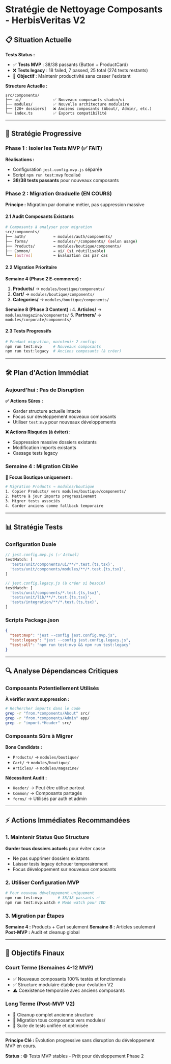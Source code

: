 # Stratégie de Nettoyage Composants - HerbisVeritas V2

## 📋 Situation Actuelle

**Tests Status :**
- ✅ **Tests MVP** : 38/38 passants (Button + ProductCard)
- ❌ **Tests legacy** : 18 failed, 7 passed, 25 total (274 tests restants)
- 🎯 **Objectif** : Maintenir productivité sans casser l'existant

**Structure Actuelle :**
```
src/components/
├── ui/              ✅ Nouveaux composants shadcn/ui
├── modules/         ✅ Nouvelle architecture modulaire
├── [20+ dossiers]   ❌ Anciens composants (About/, Admin/, etc.)
└── index.ts         ✅ Exports compatibilité
```

---

## 🎯 Stratégie Progressive

### Phase 1 : Isoler les Tests MVP (✅ FAIT)

**Réalisations :**
- Configuration `jest.config.mvp.js` séparée
- Script `npm run test:mvp` focalisé
- **38/38 tests passants** pour nouveaux composants

### Phase 2 : Migration Graduelle (EN COURS)

**Principe :** Migration par domaine métier, pas suppression massive

#### 2.1 Audit Composants Existants

```bash
# Composants à analyser pour migration
src/components/
├── auth/            → modules/auth/components/
├── forms/           → modules/*/components/ (selon usage)
├── Products/        → modules/boutique/components/
├── Common/          → ui/ (si réutilisable)
└── [autres]         → Évaluation cas par cas
```

#### 2.2 Migration Prioritaire

**Semaine 4 (Phase 2 E-commerce) :**
1. **Products/** → `modules/boutique/components/`
2. **Cart/** → `modules/boutique/components/`
3. **Categories/** → `modules/boutique/components/`

**Semaine 8 (Phase 3 Content) :**
4. **Articles/** → `modules/magazine/components/`
5. **Partners/** → `modules/corporate/components/`

#### 2.3 Tests Progressifs

```bash
# Pendant migration, maintenir 2 configs
npm run test:mvp     # Nouveaux composants
npm run test:legacy  # Anciens composants (à créer)
```

---

## 🛠️ Plan d'Action Immédiat

### Aujourd'hui : Pas de Disruption

**✅ Actions Sûres :**
- Garder structure actuelle intacte
- Focus sur développement nouveaux composants
- Utiliser `test:mvp` pour nouveaux développements

**❌ Actions Risquées (à éviter) :**
- Suppression massive dossiers existants
- Modification imports existants
- Cassage tests legacy

### Semaine 4 : Migration Ciblée

**🎯 Focus Boutique uniquement :**
```bash
# Migration Products → modules/boutique
1. Copier Products/ vers modules/boutique/components/
2. Mettre à jour imports progressivement  
3. Migrer tests associés
4. Garder anciens comme fallback temporaire
```

---

## 📊 Stratégie Tests

### Configuration Duale

```javascript
// jest.config.mvp.js (✅ Actuel)
testMatch: [
  'tests/unit/components/ui/**/*.test.{ts,tsx}',
  'tests/unit/components/modules/**/*.test.{ts,tsx}',
]

// jest.config.legacy.js (à créer si besoin)
testMatch: [
  'tests/unit/components/*.test.{ts,tsx}',
  'tests/unit/lib/**/*.test.{ts,tsx}',
  'tests/integration/**/*.test.{ts,tsx}',
]
```

### Scripts Package.json

```json
{
  "test:mvp": "jest --config jest.config.mvp.js",
  "test:legacy": "jest --config jest.config.legacy.js", 
  "test:all": "npm run test:mvp && npm run test:legacy"
}
```

---

## 🔍 Analyse Dépendances Critiques

### Composants Potentiellement Utilisés

**À vérifier avant suppression :**
```bash
# Rechercher imports dans le code
grep -r "from.*components/About" src/
grep -r "from.*components/Admin" app/
grep -r "import.*Header" src/
```

### Composants Sûrs à Migrer

**Bons Candidats :**
- `Products/` → `modules/boutique/`
- `Cart/` → `modules/boutique/`  
- `Articles/` → `modules/magazine/`

**Nécessitent Audit :**
- `Header/` → Peut être utilisé partout
- `Common/` → Composants partagés
- `forms/` → Utilisés par auth et admin

---

## ⚡ Actions Immédiates Recommandées

### 1. Maintenir Status Quo Structure

**Garder tous dossiers actuels** pour éviter casse
- Ne pas supprimer dossiers existants
- Laisser tests legacy échouer temporairement
- Focus développement sur nouveaux composants

### 2. Utiliser Configuration MVP

```bash
# Pour nouveau développement uniquement
npm run test:mvp       # 38/38 passants ✅
npm run test:mvp:watch # Mode watch pour TDD
```

### 3. Migration par Étapes

**Semaine 4 :** Products + Cart seulement
**Semaine 8 :** Articles seulement  
**Post-MVP :** Audit et cleanup global

---

## 🎯 Objectifs Finaux

### Court Terme (Semaines 4-12 MVP)

- ✅ Nouveaux composants 100% testés et fonctionnels
- ✅ Structure modulaire établie pour évolution V2
- ⚠️ Coexistence temporaire avec anciens composants

### Long Terme (Post-MVP V2)

- 🧹 Cleanup complet ancienne structure
- 🔄 Migration tous composants vers modules/
- 🧪 Suite de tests unifiée et optimisée

---

**Principe Clé :** Évolution progressive sans disruption du développement MVP en cours.

**Status :** 🟢 Tests MVP stables - Prêt pour développement Phase 2